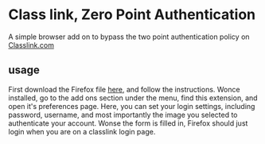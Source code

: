  # Class link, Zero Point Authentication

A simple browser add on to bypass the two point authentication policy on [Classlink.com](https://launchpad.classlink.com/)

## usage
First download the Firefox file [here](/classlink_zero_point_authentication-0.2-an+fx.xpi), and follow the instructions.
Wonce installed, go to the add ons section under the menu, find this extension, and open it's preferences page. Here, you can set your login settings, including password, username, and most importantly the image you selected to authenticate your account.
Wonse the form is filled in, Firefox should just login when you are on a classlink login page.
